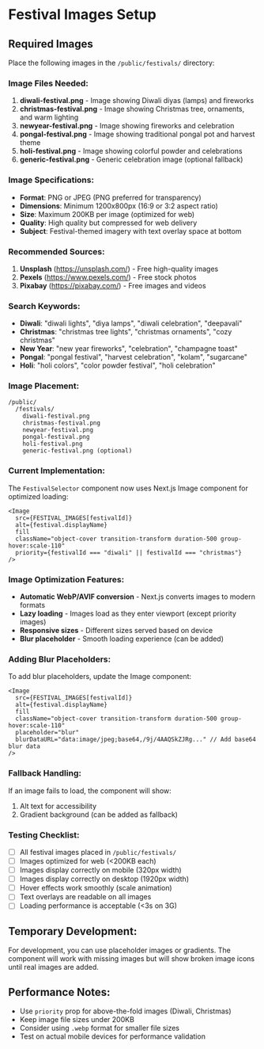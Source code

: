# Festival Images Setup

## Required Images

Place the following images in the `/public/festivals/` directory:

### Image Files Needed:

1. **diwali-festival.png** - Image showing Diwali diyas (lamps) and fireworks
2. **christmas-festival.png** - Image showing Christmas tree, ornaments, and warm lighting
3. **newyear-festival.png** - Image showing fireworks and celebration
4. **pongal-festival.png** - Image showing traditional pongal pot and harvest theme
5. **holi-festival.png** - Image showing colorful powder and celebrations
6. **generic-festival.png** - Generic celebration image (optional fallback)

### Image Specifications:

- **Format**: PNG or JPEG (PNG preferred for transparency)
- **Dimensions**: Minimum 1200x800px (16:9 or 3:2 aspect ratio)
- **Size**: Maximum 200KB per image (optimized for web)
- **Quality**: High quality but compressed for web delivery
- **Subject**: Festival-themed imagery with text overlay space at bottom

### Recommended Sources:

1. **Unsplash** (https://unsplash.com/) - Free high-quality images
2. **Pexels** (https://www.pexels.com/) - Free stock photos
3. **Pixabay** (https://pixabay.com/) - Free images and videos

### Search Keywords:

- **Diwali**: "diwali lights", "diya lamps", "diwali celebration", "deepavali"
- **Christmas**: "christmas tree lights", "christmas ornaments", "cozy christmas"
- **New Year**: "new year fireworks", "celebration", "champagne toast"
- **Pongal**: "pongal festival", "harvest celebration", "kolam", "sugarcane"
- **Holi**: "holi colors", "color powder festival", "holi celebration"

### Image Placement:

```
/public/
  /festivals/
    diwali-festival.png
    christmas-festival.png
    newyear-festival.png
    pongal-festival.png
    holi-festival.png
    generic-festival.png (optional)
```

### Current Implementation:

The `FestivalSelector` component now uses Next.js Image component for optimized loading:

```tsx
<Image
  src={FESTIVAL_IMAGES[festivalId]}
  alt={festival.displayName}
  fill
  className="object-cover transition-transform duration-500 group-hover:scale-110"
  priority={festivalId === "diwali" || festivalId === "christmas"}
/>
```

### Image Optimization Features:

- **Automatic WebP/AVIF conversion** - Next.js converts images to modern formats
- **Lazy loading** - Images load as they enter viewport (except priority images)
- **Responsive sizes** - Different sizes served based on device
- **Blur placeholder** - Smooth loading experience (can be added)

### Adding Blur Placeholders:

To add blur placeholders, update the Image component:

```tsx
<Image
  src={FESTIVAL_IMAGES[festivalId]}
  alt={festival.displayName}
  fill
  className="object-cover transition-transform duration-500 group-hover:scale-110"
  placeholder="blur"
  blurDataURL="data:image/jpeg;base64,/9j/4AAQSkZJRg..." // Add base64 blur data
/>
```

### Fallback Handling:

If an image fails to load, the component will show:
1. Alt text for accessibility
2. Gradient background (can be added as fallback)

### Testing Checklist:

- [ ] All festival images placed in `/public/festivals/`
- [ ] Images optimized for web (<200KB each)
- [ ] Images display correctly on mobile (320px width)
- [ ] Images display correctly on desktop (1920px width)
- [ ] Hover effects work smoothly (scale animation)
- [ ] Text overlays are readable on all images
- [ ] Loading performance is acceptable (<3s on 3G)

## Temporary Development:

For development, you can use placeholder images or gradients. The component will work with missing images but will show broken image icons until real images are added.

## Performance Notes:

- Use `priority` prop for above-the-fold images (Diwali, Christmas)
- Keep image file sizes under 200KB
- Consider using `.webp` format for smaller file sizes
- Test on actual mobile devices for performance validation
